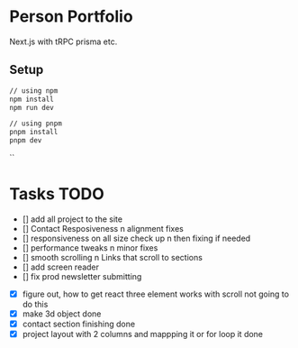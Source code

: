 # Person Portfolio

Next.js with tRPC prisma etc.

## Setup

```bash
// using npm
npm install
npm run dev

// using pnpm
pnpm install
pnpm dev
```

``

# Tasks TODO

- [] add all project to the site
- [] Contact Resposiveness n alignment fixes
- [] responsiveness on all size check up n then fixing if needed
- [] performance tweaks n minor fixes
- [] smooth scrolling n Links that scroll to sections
- [] add screen reader
- [] fix prod newsletter submitting

- [x] figure out, how to get react three element works with scroll not going to do this
- [x] make 3d object done
- [x] contact section finishing done
- [x] project layout with 2 columns and mappping it or for loop it done
